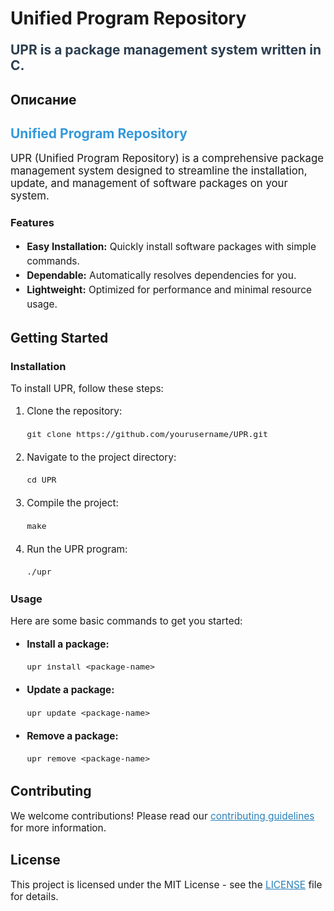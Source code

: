 # Unified Program Repository

<p style="font-size: 1.5em; font-weight: bold; color: #2c3e50;">UPR is a package management system written in C.</p>

## Описание

<h2 style="color: #3498db;">Unified Program Repository</h2>

<p style="font-size: 1.2em;">UPR (Unified Program Repository) is a comprehensive package management system designed to streamline the installation, update, and management of software packages on your system.</p>

### Features

<ul style="font-size: 1.1em; line-height: 1.5;">
  <li><strong>Easy Installation:</strong> Quickly install software packages with simple commands.</li>
  <li><strong>Dependable:</strong> Automatically resolves dependencies for you.</li>
  <li><strong>Lightweight:</strong> Optimized for performance and minimal resource usage.</li>
</ul>

## Getting Started

### Installation

<p style="font-size: 1.1em;">To install UPR, follow these steps:</p>

<ol style="font-size: 1.1em; line-height: 1.5;">
  <li>Clone the repository:
    <pre><code>git clone https://github.com/yourusername/UPR.git</code></pre>
  </li>
  <li>Navigate to the project directory:
    <pre><code>cd UPR</code></pre>
  </li>
  <li>Compile the project:
    <pre><code>make</code></pre>
  </li>
  <li>Run the UPR program:
    <pre><code>./upr</code></pre>
  </li>
</ol>

### Usage

<p style="font-size: 1.1em;">Here are some basic commands to get you started:</p>

<ul style="font-size: 1.1em; line-height: 1.5;">
  <li><strong>Install a package:</strong>
    <pre><code>upr install &lt;package-name&gt;</code></pre>
  </li>
  <li><strong>Update a package:</strong>
    <pre><code>upr update &lt;package-name&gt;</code></pre>
  </li>
  <li><strong>Remove a package:</strong>
    <pre><code>upr remove &lt;package-name&gt;</code></pre>
  </li>
</ul>

## Contributing

<p style="font-size: 1.1em;">We welcome contributions! Please read our <a href="CONTRIBUTING.md" style="color: #2980b9;">contributing guidelines</a> for more information.</p>

## License

<p style="font-size: 1.1em;">This project is licensed under the MIT License - see the <a href="LICENSE" style="color: #2980b9;">LICENSE</a> file for details.</p>
